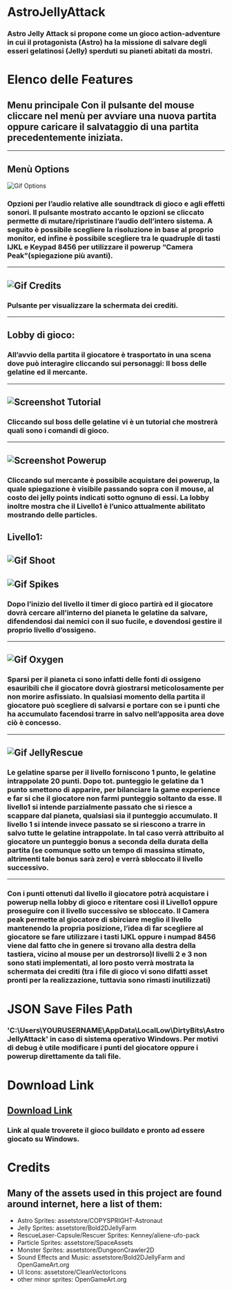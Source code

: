 # AstroJellyAttack
### Astro Jelly Attack si propone come un gioco action-adventure in cui il protagonista (Astro) ha la missione di salvare degli esseri gelatinosi (Jelly) sperduti su pianeti abitati da mostri.
# Elenco delle Features
## Menu principale Con il pulsante del mouse cliccare nel menù per avviare una nuova partita oppure caricare il salvataggio di una partita precedentemente iniziata. 
---
## Menù Options
![Gif Options](https://github.com/coccojack/AstroJellyAttack/blob/main/screenshots/options.gif)
### Opzioni per l’audio relative alle soundtrack di gioco e agli effetti sonori. Il pulsante mostrato accanto le opzioni se cliccato permette di mutare/ripristinare l’audio dell’intero sistema. A seguito è possibile scegliere la risoluzione in base al proprio monitor, ed infine è possibile scegliere tra le quadruple di tasti IJKL e Keypad 8456 per utilizzare il powerup “Camera Peak”(spiegazione più avanti).
---
## ![Gif Credits](https://github.com/coccojack/AstroJellyAttack/blob/main/screenshots/credits.gif)
### Pulsante per visualizzare la schermata dei crediti.
---

## Lobby di gioco:
### All’avvio della partita il giocatore è trasportato in una scena dove può interagire cliccando sui personaggi: Il boss delle gelatine ed il mercante. 
---
## ![Screenshot Tutorial](https://github.com/coccojack/AstroJellyAttack/blob/main/screenshots/tutorial.jpg)
### Cliccando sul boss delle gelatine vi è un tutorial che mostrerà quali sono i comandi di gioco. 
---
## ![Screenshot Powerup](https://github.com/coccojack/AstroJellyAttack/blob/main/screenshots/powerup.jpg)
### Cliccando sul mercante è possibile acquistare dei powerup, la quale spiegazione è visibile passando sopra con il mouse, al costo dei jelly points indicati sotto ognuno di essi. La lobby inoltre mostra che il Livello1 è l’unico attualmente abilitato mostrando delle particles.
## Livello1:
## ![Gif Shoot](https://github.com/coccojack/AstroJellyAttack/blob/main/screenshots/shoot.gif)
## ![Gif Spikes](https://github.com/coccojack/AstroJellyAttack/blob/main/screenshots/spikes.gif)
### Dopo l’inizio del livello il timer di gioco partirà ed il giocatore dovrà cercare all’interno del pianeta le gelatine da salvare, difendendosi dai nemici con il suo fucile, e dovendosi gestire il proprio livello d’ossigeno. 
---
## ![Gif Oxygen](https://github.com/coccojack/AstroJellyAttack/blob/main/screenshots/oxygen.gif)
### Sparsi per il pianeta ci sono infatti delle fonti di ossigeno esauribili che il giocatore dovrà giostrarsi meticolosamente per non morire asfissiato. In qualsiasi momento della partita il giocatore può scegliere di salvarsi e portare con se i punti che ha accumulato facendosi trarre in salvo nell’apposita area dove ciò è concesso. 
---
## ![Gif JellyRescue](https://github.com/coccojack/AstroJellyAttack/blob/main/screenshots/jellyrescue.gif)
### Le gelatine sparse per il livello forniscono 1 punto, le gelatine intrappolate 20 punti. Dopo tot. punteggio le gelatine da 1 punto smettono di apparire, per bilanciare la game experience e far si che il giocatore non farmi punteggio soltanto da esse. Il livello1 si intende parzialmente passato che si riesce a scappare dal pianeta, qualsiasi sia il punteggio accumulato. Il livello 1 si intende invece passato se si riescono a trarre in salvo tutte le gelatine intrappolate. In tal caso verrà attribuito al giocatore un punteggio bonus a seconda della durata della partita (se comunque sotto un tempo di massima stimato, altrimenti tale bonus sarà zero) e verrà sbloccato il livello successivo.
---
### Con i punti ottenuti dal livello il giocatore potrà acquistare i powerup nella lobby di gioco e ritentare così il Livello1 oppure proseguire con il livello successivo se sbloccato. Il Camera peak permette al giocatore di sbirciare meglio il livello mantenendo la propria posizione, l’idea di far scegliere al giocatore se fare utilizzare i tasti IJKL oppure i numpad 8456 viene dal fatto che in genere si trovano alla destra della tastiera, vicino al mouse per un destrorso)I livelli 2 e 3 non sono stati implementati, al loro posto verrà mostrata la schermata dei crediti (tra i file di gioco vi sono difatti asset pronti per la realizzazione, tuttavia sono rimasti inutilizzati)
# JSON Save Files Path
### 'C:\Users\YOURUSERNAME\AppData\LocalLow\DirtyBits\AstroJellyAttack' in caso di sistema operativo Windows. Per motivi di debug è utile modificare i punti del giocatore oppure i powerup direttamente da tali file.
# Download Link
## [Download Link](https://www.dropbox.com/s/pnlbrhks27nfkui/AstroJellyAttack-v1.zip) 
### Link al quale troverete il gioco buildato e pronto ad essere giocato su Windows.
# Credits
## Many of the assets used in this project are found around internet, here a list of them:
- Astro Sprites: assetstore/COPYSPRIGHT-Astronaut
- Jelly Sprites: assetstore/Bold2DJellyFarm
- RescueLaser-Capsule/Rescuer Sprites: Kenney/aliene-ufo-pack
- Particle Sprites: assetstore/SpaceAssets
- Monster Sprites: assetstore/DungeonCrawler2D
- Sound Effects and Music: assetstore/Bold2DJellyFarm and OpenGameArt.org
- UI Icons: assetstore/CleanVectorIcons
- other minor sprites: OpenGameArt.org